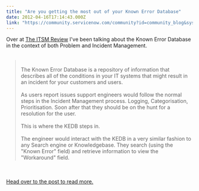 ```yaml
---
title: "Are you getting the most out of your Known Error Database"
date: 2012-04-16T17:14:43.000Z
link: "https://community.servicenow.com/community?id=community_blog&sys_id=e9dca665dbd0dbc01dcaf3231f961937"
---
```

<p>Over at <a title="w.theitsmreview.com" href="http://www.theitsmreview.com">The ITSM Review</a> I've been talking about the Known Error Database in the context of both Problem and Incident Management.<br /><br /><blockquote><br />The Known Error Database is a repository of information that describes all of the conditions in your IT systems that might result in an incident for your customers and users.<br /><br />As users report issues support engineers would follow the normal steps in the Incident Management process. Logging, Categorisation, Prioritisation. Soon after that they should be on the hunt for a resolution for the user.<br /><br />This is where the KEDB steps in.<br /><br />The engineer would interact with the KEDB in a very similar fashion to any Search engine or Knowledgebase. They search (using the "Known Error" field) and retrieve information to view the "Workaround" field.<br /></blockquote><br /><br /><a title="w.theitsmreview.com/2012/04/7-benefits-of-using-a-kedb/" href="http://www.theitsmreview.com/2012/04/7-benefits-of-using-a-kedb/">Head over to the post to read more.</a></p>